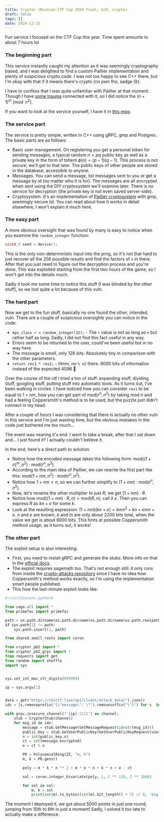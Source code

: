 ```yaml
---
title: Crypter (Russian CTF Cup 2024 Final; A/D, crypto)
draft: false
tags: []
date: 2024-12-21
---
```

Fun service I focused on the CTF Cup this year. Time spent amounts to about 7 hours lol

### The beginning part
This service instantly caught my attention as it was seemingly cryptography based, and I was delighted to find a custom Paillier implementation and plenty of suspicious crypto code. I was not too happy to see C++ there, but I'm okay with that if it means there's crypto (no pwn tho, sadge 😢).

I have to confess that I was quite unfamiliar with Paillier at that moment. Though I have [some trauma](https://github.com/C4T-BuT-S4D/ctfcup-2023-quals/tree/master/tasks/crp/lateralus) connected with it, so I did notice the $(n + 1)^m\pmod{n^2}$.

If you want to look at the service yourself, I have it in [this repo](https://github.com/maximxlss/writeups/tree/v4/content/crypter/source).

### The service part
The service is pretty simple, written in C++ using gRPC, gmp and Postgres. The basic parts are as follows:
- Basic user management. On registering you get a personal token for sending messages, a typical random $n=pq$ public key as well as a private key in the form of totient $\phi(n)=(p - 1)(q - 1)$. This process is not secure; we'll get to that later. The public keys of other people are stored in the database, accessible to anyone.
- Messages. You can send a message, list messages sent to you or get a message by id (no matter who it is for). The messages are all encrypted when sent using the DIY cryptosystem we'll examine later. There is no service for decryption (the private key is not even saved server-side).
- Cryptosystem. It's an implementation of [Paillier cryptosystem](https://en.wikipedia.org/wiki/Paillier_cryptosystem) with gmp, seemingly secure lol. You can read about how it works in detail elsewhere, I won't explain it much here.

### The easy part
A more obvious oversight that was found by many is easy to notice when you examine the `random_integer` function:
```C
uint8_t seed = device();
```
This is the only non-deterministic input into the prng, so it's not that hard to just recover all the 256 possible results and find the factors of `n` in there. After that you just need to figure out the decryption process and you're done. This was exploited starting from the first two hours of the game, so I won't get into the details much.

Sadly it took me some time to notice this stuff (I was blinded by the other stuff), so we lost quite a lot because of this vuln.

### The hard part
Now we get to the fun stuff, basically no one found the other, intended, vuln. There are a couple of suspicious oversights you can notice in the code:
- `mpz_class r = random_integer(32);` - The `r` value is not as long as `n` but rather half as long. Sadly, I did not find this fact useful in any way.
- Errors seem to be returned to the user, could've been useful but in no way here.
- The message is _small_, only 128 bits. Absolutely tiny in comparison with the other parameters.
- `return res1 * res2;` - Hmm, no `% n2` there. 6000 bits of information instead of the expected 4096 🤔

Over the course of the ctf I tried a ton of stuff: expanding stuff, dividing stuff, googling stuff, putting stuff into automatic tools.
As it turns out, I've been walking in circles. I have noticed how you can consider `res1` to be equal to $1 + nm$, how you can get part of $\text{mod}(r^n, n^2)$ by taking $\text{mod}\ n$ and had a feeling Coppersmith's method is to be used, but the puzzle just didn't connect in my head.

After a couple of hours I was considering that there is actually no other vuln in this service and I'm just wasting time, but the obvious mistakes in the code just bothered me too much...

The event was nearing it's end. I went to take a break, after that I sat down and... I just found it? I actually couldn't believe it.

In the end, here's a direct path to solution:
- Notice how the encoded message takes the following form: $\text{mod}((1 + n)^m, n^2) \cdot \text{mod}(r^n, n^2)$.
- According to the main idea of Paillier, we can rewrite the first part like this: $\text{mod}(1 + nm, n^2) \cdot \text{mod}(r^n, n^2)$.
- Notice how $1 + nm < n$, so we can further simplify to $(1 + nm) \cdot \text{mod}(r^n, n^2)$.
- Now, let's rename the other multiplier to just $R$; we get $(1 + nm) \cdot R$.
- Notice how $\text{mod}((1 + nm) \cdot R, n) = \text{mod}(R, n)$, call it $e$. Then you can express $R$ as $kn + e$ for some $k$.
- Look at the resulting expression: $(1 + nm)(kn + e)=kmn^2 + kn + emn + e$. $n$ and $e$ are known, $k$ and $m$ are only about 2200 bits total, when the value we get is about 6000 bits. This hints at possible Coppersmith method usage; as it turns out, it works!

### The other part
The exploit setup is also interesting:
- First, you need to install gRPC and generate the stubs. More info on that in the [official docs](https://grpc.io/docs/languages/python/quickstart/).
- The exploit requires sagemath too. That's not enough still: it only runs from inside the [crypto-attacks repository](https://github.com/jvdsn/crypto-attacks) since I have no idea how Coppersmith's method works exactly, so I'm using the implementation smart people published.
- This how the last-minute exploit looks like:
```Python
#!/usr/bin/env python3

from sage.all import *
from primefac import primefac

path = os.path.dirname(os.path.dirname(os.path.dirname(os.path.realpath(os.path.abspath(__file__)))))
if sys.path[1] != path:
    sys.path.insert(1, path)

from shared.small_roots import coron

from crypter_pb2 import *
from crypter_pb2_grpc import *
from requests import get
from random import shuffle
import sys


sys.set_int_max_str_digits(999999)

ip = sys.argv[1]


data = get("https://cbsctf.live/api/client/attack_data/").json()
ids = [s.removeprefix("{\"message\": \"").removesuffix("\"}") for s  in data["crypter"][ip]]

with grpc.insecure_channel(f'{ip}:2112') as channel:
    stub = CrypterStub(channel)
    for msg_id in ids:
        message = stub.GetMessage(GetMessageRequest(id=str(msg_id)))
        public_key = stub.GetUserPublicKey(GetUserPublicKeyRequest(username=message.username))
        n = int(public_key.n)
        ct = int(message.encrypted)
        e = ct % n

        PR = PolynomialRing(ZZ, "m, k")
        m, k = PR.gens()

        poly = m * k * n ** 2 + m * e * n + k * n + e - ct

        sol = coron.integer_bivariate(poly, 1, 2 ** 128, 2 ** 2048)

        for sol in sol:
            m, k = sol
            print(int(m).to_bytes((int(m).bit_length() + 7) // 8, 'big'), flush=True)
```

The moment I deployed it, we got about 5000 points in just one round, jumping from 10th to 6th in just a moment! Sadly, I solved it too late to actually make a difference.
